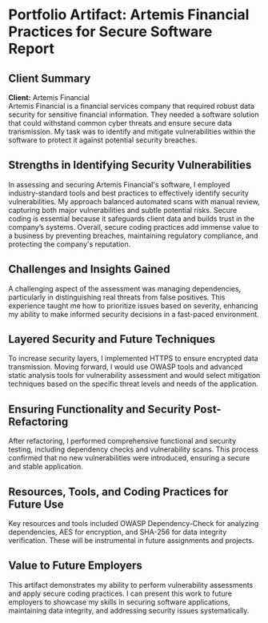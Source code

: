 # Portfolio Artifact: Artemis Financial Practices for Secure Software Report

## Client Summary
**Client:** Artemis Financial  
Artemis Financial is a financial services company that required robust data security for sensitive financial information. They needed a software solution that could withstand common cyber threats and ensure secure data transmission. My task was to identify and mitigate vulnerabilities within the software to protect it against potential security breaches.

## Strengths in Identifying Security Vulnerabilities
In assessing and securing Artemis Financial's software, I employed industry-standard tools and best practices to effectively identify security vulnerabilities. My approach balanced automated scans with manual review, capturing both major vulnerabilities and subtle potential risks. Secure coding is essential because it safeguards client data and builds trust in the company’s systems. Overall, secure coding practices add immense value to a business by preventing breaches, maintaining regulatory compliance, and protecting the company's reputation.

## Challenges and Insights Gained
A challenging aspect of the assessment was managing dependencies, particularly in distinguishing real threats from false positives. This experience taught me how to prioritize issues based on severity, enhancing my ability to make informed security decisions in a fast-paced environment.

## Layered Security and Future Techniques
To increase security layers, I implemented HTTPS to ensure encrypted data transmission. Moving forward, I would use OWASP tools and advanced static analysis tools for vulnerability assessment and would select mitigation techniques based on the specific threat levels and needs of the application.

## Ensuring Functionality and Security Post-Refactoring
After refactoring, I performed comprehensive functional and security testing, including dependency checks and vulnerability scans. This process confirmed that no new vulnerabilities were introduced, ensuring a secure and stable application.

## Resources, Tools, and Coding Practices for Future Use
Key resources and tools included OWASP Dependency-Check for analyzing dependencies, AES for encryption, and SHA-256 for data integrity verification. These will be instrumental in future assignments and projects.

## Value to Future Employers
This artifact demonstrates my ability to perform vulnerability assessments and apply secure coding practices. I can present this work to future employers to showcase my skills in securing software applications, maintaining data integrity, and addressing security issues systematically.
